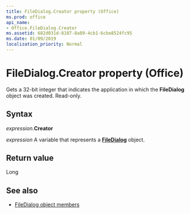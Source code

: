 ```yaml
---
title: FileDialog.Creator property (Office)
ms.prod: office
api_name:
- Office.FileDialog.Creator
ms.assetid: 682d031d-8107-8a89-4cb1-6cbe8524fc95
ms.date: 01/09/2019
localization_priority: Normal
---
```



# FileDialog.Creator property (Office)

Gets a 32-bit integer that indicates the application in which the **FileDialog** object was created. Read-only.


## Syntax

_expression_.**Creator**

_expression_ A variable that represents a **[FileDialog](Office.FileDialog.md)** object.


## Return value

Long


## See also

- [FileDialog object members](overview/library-reference/filedialog-members-office.md)

